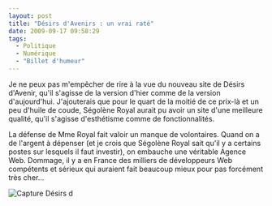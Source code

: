 ```yaml
---
layout: post
title: "Désirs d'Avenirs : un vrai raté"
date: 2009-09-17 09:58:29
tags:
  - Politique
  - Numérique
  - "Billet d'humeur"
---
```


Je ne peux pas m'empêcher de rire à la vue du nouveau site de Désirs d'Avenir, qu'il s'agisse de la version d'hier comme de la version d'aujourd'hui. J'ajouterais que pour le quart de la moitié de ce prix-là et un peu d'huile de coude, Ségolène Royal aurait pu avoir un site d'une meilleure qualité, qu'il s'agisse d'esthétisme comme de fonctionnalités.

La défense de Mme Royal fait valoir un manque de volontaires. Quand on a de l'argent à dépenser (et je crois que Ségolène Royal sait qu'il y a certains postes sur lesquels il faut investir), on embauche une véritable Agence Web. Dommage, il y a en France des milliers de développeurs Web compétents et sérieux qui auraient fait beaucoup mieux pour pas forcément très cher&#8230;

![Capture Désirs d](/images/)